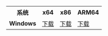 <table>
  <tr>
    <th>系统</th>
    <th>x64</th>
    <th>x86</th>
    <th>ARM64</th>
  </tr>
  <tr>
    <td><strong>Windows</strong></td>
    <td><a href="http://nightly.link/HelloTurbowarp/turbowarp-desktop-action-daily-build/workflows/build/main/TurboWarp%20Setup%20Windows%20x64.zip" download target="_blank">下载</a></td>
    <td><a href="http://nightly.link/HelloTurbowarp/turbowarp-desktop-action-daily-build/workflows/build/main/TurboWarp%20Setup%20Windows%20ia32.zip" download target="_blank">下载</a></td>
    <td><a href="http://nightly.link/HelloTurbowarp/turbowarp-desktop-action-daily-build/workflows/build/main/TurboWarp%20Setup%20Windows%20arm64.zip" download target="_blank">下载</a></td>
  </tr>
</table>
